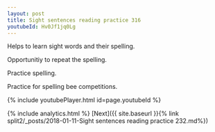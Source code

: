 ```yaml
---
layout: post
title: Sight sentences reading practice 316
youtubeId: Hv0Jf1jq0Lg
---
```

 
 
Helps to learn sight words and their spelling.

Opportunitiy to repeat the spelling. 

Practice spelling. 
 
Practice for spelling bee competitions. 
 
{% include youtubePlayer.html id=page.youtubeId %}
 
 
{% include analytics.html %} 
[Next]({{ site.baseurl }}{% link  split2/_posts/2018-01-11-Sight sentences reading practice 232.md%})
 
